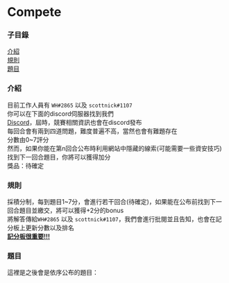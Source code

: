 # Compete
<!--沒錯這就是藏題目的地方-->
<!--當然咯~這裡只是起點-->
### 子目錄
[介紹](#介紹)  
[規則](#規則)  
[題目](#題目)  
### 介紹
目前工作人員有 ```WH#2865``` 以及 ```scottnick#1107```   
你可以在下面的discord伺服器找到我們   
[Discord](https://discord.gg/XkWpckaXeF)，屆時，競賽相關資訊也會在discord發布    
每回合會有兩到四道問題，難度普遍不高，當然也會有難題存在   
分數由0~7評分   
然而，如果你能在第n回合公布時利用網站中隱藏的線索(可能需要一些資安技巧)找到下一回合題目，你將可以獲得加分   
獎品：待確定  
### 規則
採積分制，每到題目1~7分，會進行若干回合(待確定)，如果能在公布前找到下一回合題目並繳交，將可以獲得+2分的bonus    
將解答傳給```WH#2865``` 以及 ```scottnick#1107```，我們會進行批閱並且告知，也會在記分板上更新分數以及排名  
**[記分板很重要!!!](https://docs.google.com/spreadsheets/d/1uuWsq23fWPBNiuuFiHtRiw3hZuazKvZ1wHpoWFiVfM0/edit?usp=sharing)**  
### 題目  
這裡是之後會是依序公布的題目：   

